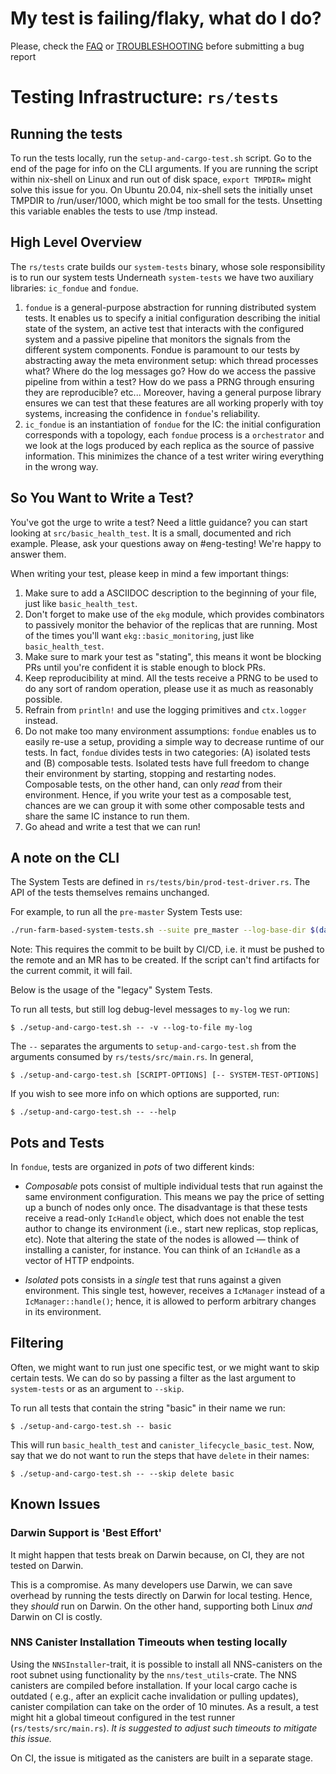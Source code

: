 # My test is failing/flaky, what do I do?

Please, check the [FAQ](doc/FAQ.md) or [TROUBLESHOOTING](doc/TROUBLESHOOTING.md) before submitting
a bug report

# Testing Infrastructure: `rs/tests`

## Running the tests
To run the tests locally, run the `setup-and-cargo-test.sh` script. Go to the end of the page for info on the CLI arguments.
If you are running the script within nix-shell on Linux and run out of disk space, `export TMPDIR=` might solve this issue for you.
On Ubuntu 20.04, nix-shell sets the initially unset TMPDIR to /run/user/1000, which might be too small for the tests. Unsetting this variable enables the tests to use /tmp instead.

## High Level Overview

The `rs/tests` crate builds our `system-tests` binary, whose sole responsibility is to run our system tests 
Underneath `system-tests` we have two auxiliary libraries: `ic_fondue` and `fondue`.

1. `fondue` is a general-purpose abstraction for running distributed system
	 tests. It enables us to specify a initial configuration describing the
	 initial state of the system, an active test that interacts with the
	 configured system and a passive pipeline that monitors the signals from the
	 different system components. Fondue is paramount to our tests by abstracting
	 away the meta environment setup: which thread processes what? Where do the
	 log messages go? How do we access the passive pipeline from within a test?
	 How do we pass a PRNG through ensuring they are reproducible? etc...
	 Moreover, having a general purpose library ensures we can test that these
	 features are all working properly with toy systems, increasing the
	 confidence in `fondue`'s reliability.
1. `ic_fondue` is an instantiation of `fondue` for the IC: the initial
	 configuration corresponds with a topology, each `fondue` process is a
	 `orchestrator` and we look at the logs produced by each replica as the source
	 of passive information. This minimizes the chance of a test writer wiring
	 everything in the wrong way.

## So You Want to Write a Test?

You've got the urge to write a test? Need a little guidance? you can start
looking at `src/basic_health_test`. It is a small, documented and rich example.
Please, ask your questions away on #eng-testing! We're happy to answer them.

When writing your test, please keep in mind a few important things:

1. Make sure to add a ASCIIDOC description to the beginning of your file, just
	 like `basic_health_test`.
1. Don't forget to make use of the `ekg` module, which provides combinators to
	 passively monitor the behavior of the replicas that are running. Most of the
	 times you'll want `ekg::basic_monitoring`, just like `basic_health_test`.
1. Make sure to mark your test as "stating", this means it wont be blocking PRs
	 until you're confident it is stable enough to block PRs.
1. Keep reproducibility at mind. All the tests receive a PRNG to be used to do
	 any sort of random operation, please use it as much as reasonably possible.
1. Refrain from `println!` and use the logging primitives and `ctx.logger`
	 instead.
1. Do not make too many environment assumptions: `fondue` enables us to easily
	 re-use a setup, providing a simple way to decrease runtime of our tests. In
	 fact, `fondue` divides tests in two categories: (A) isolated tests and (B)
	 composable tests. Isolated tests have full freedom to change their
	 environment by starting, stopping and restarting nodes.  Composable tests,
	 on the other hand, can only _read_ from their environment. Hence, if you
	 write your test as a composable test, chances are we can group it with some
	 other composable tests and share the same IC instance to run them.
1. Go ahead and write a test that we can run!


## A note on the CLI

The System Tests are defined in `rs/tests/bin/prod-test-driver.rs`. The API of the tests themselves remains unchanged.

For example, to run all the `pre-master` System Tests use:

```bash
./run-farm-based-system-tests.sh --suite pre_master --log-base-dir $(date +"%Y%m%d") 2>&1 | tee farm.log
```

Note: This requires the commit to be built by CI/CD, i.e. it must be pushed to the remote and an MR has to be created. If the script can't find artifacts for the current commit, it will fail.

Below is the usage of the "legacy" System Tests.

To run all tests, but still log debug-level messages to `my-log` we run:

```
$ ./setup-and-cargo-test.sh -- -v --log-to-file my-log
```

The `--` separates the arguments to `setup-and-cargo-test.sh` from the arguments
consumed by `rs/tests/src/main.rs`. In general,

```
$ ./setup-and-cargo-test.sh [SCRIPT-OPTIONS] [-- SYSTEM-TEST-OPTIONS]
```

If you wish to see more info on which options are supported, run:

```
$ ./setup-and-cargo-test.sh -- --help
```

## Pots and Tests

In `fondue`, tests are organized in _pots_ of two different kinds:

- *Composable* pots consist of multiple individual tests that run against the
	same environment configuration. This means we pay the price of setting up a
	bunch of nodes only once. The disadvantage is that these tests receive a
	read-only `IcHandle` object, which does not enable the test author to change
	its environment (i.e., start new replicas, stop replicas, etc). Note that
	altering the state of the nodes is allowed — think of installing a canister,
	for instance.  You can think of an `IcHandle` as a vector of HTTP endpoints.

- *Isolated* pots consists in a _single_ test that runs against a given
	environment. This single test, however, receives a `IcManager` instead of a
	`IcManager::handle()`; hence, it is allowed to perform arbitrary changes in
	its environment.

## Filtering

Often, we might want to run just one specific test, or we might
want to skip certain tests. We can do so by passing a filter
as the last argument to `system-tests` or as an argument to `--skip`.

To run all tests that contain the string "basic" in their name we run:

```
$ ./setup-and-cargo-test.sh -- basic
```

This will run `basic_health_test` and `canister_lifecycle_basic_test`.
Now, say that we do not want to run the steps that have `delete` in their
names:

```
$ ./setup-and-cargo-test.sh -- --skip delete basic
```

## Known Issues

### Darwin Support is 'Best Effort'

It might happen that tests break on Darwin because, on CI, they are not tested
on Darwin.

This is a compromise. As many developers use Darwin, we can save overhead by
running the tests directly on Darwin for local testing. Hence, they _should_
run on Darwin. On the other hand, supporting both Linux _and_ Darwin on CI is
costly.

### NNS Canister Installation Timeouts when testing locally

Using the `NNSInstaller`-trait, it is possible to install all NNS-canisters on
the root subnet using functionality by the `nns/test_utils`-crate. The NNS
canisters are compiled before installation. If your local cargo cache is
outdated ( e.g., after an explicit cache invalidation or pulling updates),
canister compilation can take on the order of 10 minutes. As a result, a test
might hit a global timeout configured in the test runner
(`rs/tests/src/main.rs`). *It is suggested to adjust such timeouts to mitigate
this issue.*

On CI, the issue is mitigated as the canisters are built in a separate stage. 

